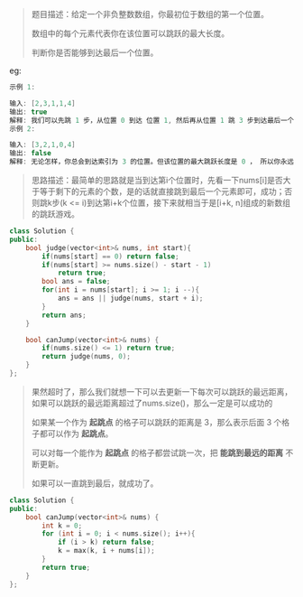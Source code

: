 > 题目描述：给定一个非负整数数组，你最初位于数组的第一个位置。
>
> 数组中的每个元素代表你在该位置可以跳跃的最大长度。
>
> 判断你是否能够到达最后一个位置。

eg:

```java
示例 1:

输入: [2,3,1,1,4]
输出: true
解释: 我们可以先跳 1 步，从位置 0 到达 位置 1, 然后再从位置 1 跳 3 步到达最后一个位置。
示例 2:

输入: [3,2,1,0,4]
输出: false
解释: 无论怎样，你总会到达索引为 3 的位置。但该位置的最大跳跃长度是 0 ， 所以你永远不可能到达最后一个位置。
```

> 思路描述：最简单的思路就是当到达第i个位置时，先看一下nums[i]是否大于等于剩下的元素的个数，是的话就直接跳到最后一个元素即可，成功；否则跳k步(k <= i)到达第i+k个位置，接下来就相当于是[i+k, n]组成的新数组的跳跃游戏。
>

```C++
class Solution {
public:
    bool judge(vector<int>& nums, int start){
        if(nums[start] == 0) return false;
        if(nums[start] >= nums.size() - start - 1)
            return true;
        bool ans = false;
        for(int i = nums[start]; i >= 1; i --){
            ans = ans || judge(nums, start + i);
        }
        return ans;
    }

    bool canJump(vector<int>& nums) {
        if(nums.size() <= 1) return true;
        return judge(nums, 0);
    }
};
```

> 果然超时了，那么我们就想一下可以去更新一下每次可以跳跃的最远距离，如果可以跳跃的最远距离超过了nums.size()，那么一定是可以成功的
>
> 如果某一个作为 **起跳点** 的格子可以跳跃的距离是 3，那么表示后面 3 个格子都可以作为 **起跳点**。
>
> 可以对每一个能作为 **起跳点** 的格子都尝试跳一次，把 **能跳到最远的距离** 不断更新。
>
> 如果可以一直跳到最后，就成功了。

```C++
class Solution {
public:
    bool canJump(vector<int>& nums) {
        int k = 0;
        for (int i = 0; i < nums.size(); i++){
            if (i > k) return false;
            k = max(k, i + nums[i]);
        }
        return true;
    }
};
```



